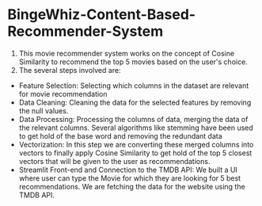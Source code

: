 # BingeWhiz-Content-Based-Recommender-System
1) This movie recommender system works on the concept of Cosine Similarity to recommend the top 5 movies based on the user's choice.
2) The several steps involved are:
  - Feature Selection: Selecting which columns in the dataset are relevant for movie recommendation
  -  Data Cleaning: Cleaning the data for the selected features by removing the null values.
  -  Data Processing: Processing the columns of data, merging the data of the relevant columns. Several algorithms like stemming have been used to get hold of the base word and removing the redundant data
  -  Vectorization: In this step we are converting these merged columns into vectors to finally apply Cosine Similarity to get hold of the top 5 closest vectors that will be given to the user as recommendations.
  -  Streamlit Front-end and Connection to the TMDB API: We built a UI where user can type the Movie for which they are looking for 5 best recommendations. We are fetching the data for the website using the TMDB API.  
